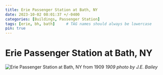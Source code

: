 ```yaml
---
title: Erie Passenger Station at Bath, NY
date: 2023-10-02 08:01:37 +/-0400
categories: [Buildings, Passenger Station]
tags: [erie, bh, bath]     # TAG names should always be lowercase
pin: true
---
```


# Erie Passenger Station at Bath, NY

![Erie Passenger Station at Bath, NY from 1909](/assests/img/buildings/erie-station-bath-ny-1909.jpg)
_1909 photo by J.E. Bailey_
